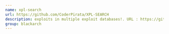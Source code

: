 ```yaml
---
name: xpl-search
url: https://github.com/CoderPirata/XPL-SEARCH
description: exploits in multiple exploit databases!. URL : https://github.com/CoderPirata/XPL-SEARCH Groups : blackarch blackarch-exploitation blackarch-misc
group: blackarch
---
```

